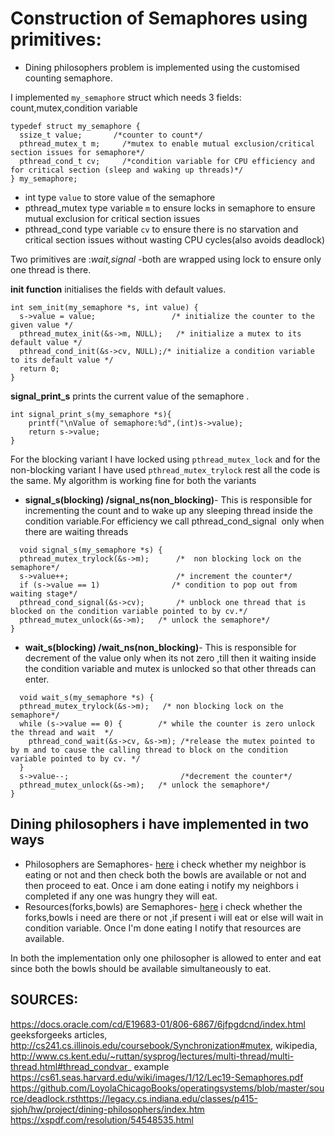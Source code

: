 
# Construction of Semaphores using primitives:
   - Dining philosophers problem is implemented using the customised counting semaphore.

I implemented ```my_semaphore``` struct which needs 3 fields: count,mutex,condition variable
```
typedef struct my_semaphore {
  ssize_t value;       /*counter to count*/
  pthread_mutex_t m;     /*mutex to enable mutual exclusion/critical section issues for semaphore*/
  pthread_cond_t cv;     /*condition variable for CPU efficiency and for critical section (sleep and waking up threads)*/
} my_semaphore;

```
  - int type ```value``` to store value of the semaphore
  - pthread_mutex type variable ```m``` to ensure locks in semaphore to ensure mutual
exclusion for critical section issues
  - pthread_cond type variable ```cv``` to ensure there is no starvation and critical section
issues without wasting CPU cycles(also avoids deadlock)

Two primitives are :*wait,signal* -both are wrapped using lock to ensure only one thread is there.

**init function** initialises the fields with default values.
```
int sem_init(my_semaphore *s, int value) {
  s->value = value;                 /* initialize the counter to the given value */
  pthread_mutex_init(&s->m, NULL);   /* initialize a mutex to its default value */
  pthread_cond_init(&s->cv, NULL);/* initialize a condition variable to its default value */
  return 0;
}
```
**signal_print_s** prints the current value of the semaphore .
```
int signal_print_s(my_semaphore *s){
	printf("\nValue of semaphore:%d",(int)s->value);
	return s->value;
}
```
For the blocking variant I have locked using ``` pthread_mutex_lock ``` and for the non-blocking
variant I have used ``` pthread_mutex_trylock ``` rest all the code is the same.
My algorithm is working fine for both the variants
  - **signal_s(blocking) /signal_ns(non_blocking)**-
This is responsible for incrementing the count and to wake up any sleeping thread inside
the condition variable.For efficiency we call ​ pthread_cond_signal ​ only when there are
waiting threads
```
  void signal_s(my_semaphore *s) {
  pthread_mutex_trylock(&s->m);      /*  non blocking lock on the semaphore*/
  s->value++;                        /* increment the counter*/
  if (s->value == 1)                /* condition to pop out from waiting stage*/
  pthread_cond_signal(&s->cv);       /* unblock one thread that is blocked on the condition variable pointed to by cv.*/
  pthread_mutex_unlock(&s->m);   /* unlock the semaphore*/
}
```
  - **wait_s(blocking) /wait_ns(non_blocking)**-
This is responsible for decrement of the value only when its not zero ,till then it waiting
inside the condition variable and mutex is unlocked so
that other threads can enter.
```
  void wait_s(my_semaphore *s) {
  pthread_mutex_trylock(&s->m);   /* non blocking lock on the semaphore*/
  while (s->value == 0) {        /* while the counter is zero unlock the thread and wait  */
    pthread_cond_wait(&s->cv, &s->m); /*release the mutex pointed to by m and to cause the calling thread to block on the condition variable pointed to by cv. */
  }
  s->value--;                         /*decrement the counter*/
  pthread_mutex_unlock(&s->m);   /* unlock the semaphore*/
}
```
## Dining philosophers i have implemented in two ways
  - Philosophers are Semaphores- [here](ModifiedDiningPhilosophers/a4_2019028.c) i check whether my neighbor is eating or not and
then check both the bowls are available or not
and then proceed to eat.
Once i am done eating i notify my neighbors i completed if any one was hungry they will
eat.
  - Resources(forks,bowls) are Semaphores- [here](ModifiedDiningPhilosophers/A4_2019028.c) i check whether the forks,bowls i need
are there or not ,if present i will eat or else will wait in condition variable.
Once I'm done eating I notify that resources are available.

In both the implementation only one philosopher is allowed to enter and eat since both
the bowls should be available simultaneously to eat.

## SOURCES:
https://docs.oracle.com/cd/E19683-01/806-6867/6jfpgdcnd/index.html
geeksforgeeks articles, http://cs241.cs.illinois.edu/coursebook/Synchronization#mutex,
wikipedia,
http://www.cs.kent.edu/~ruttan/sysprog/lectures/multi-thread/multi-thread.html#thread_condvar_
example
https://cs61.seas.harvard.edu/wiki/images/1/12/Lec19-Semaphores.pdf
https://github.com/LoyolaChicagoBooks/operatingsystems/blob/master/source/deadlock.rsthttps://legacy.cs.indiana.edu/classes/p415-sjoh/hw/project/dining-philosophers/index.htm
https://xspdf.com/resolution/54548535.html
